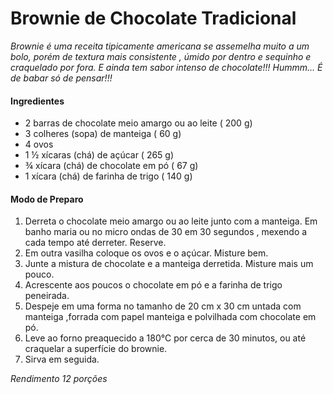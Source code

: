 # Brownie de Chocolate Tradicional

_Brownie é uma receita tipicamente americana se assemelha muito a um bolo, porém de textura mais consistente , úmido por dentro e sequinho e craquelado por fora. E ainda tem sabor intenso de chocolate!!! Hummm… É de babar só de pensar!!!_

#### Ingredientes

- 2 barras de chocolate meio amargo ou ao leite ( 200 g)
- 3 colheres (sopa) de manteiga ( 60 g)
- 4 ovos
- 1 ½ xícaras (chá) de açúcar ( 265 g)
- ¾ xícara (chá) de chocolate em pó ( 67 g)
- 1 xícara (chá) de farinha de trigo ( 140 g)



#### Modo de Preparo

1. Derreta o chocolate meio amargo ou ao leite junto com a manteiga. Em banho maria ou no micro ondas de 30 em 30 segundos , mexendo a cada tempo até derreter. Reserve.
2. Em outra vasilha coloque os ovos e o açúcar. Misture bem.
3. Junte a mistura de chocolate e a manteiga derretida. Misture mais um pouco.
4. Acrescente aos poucos o chocolate em pó e a farinha de trigo peneirada.
5. Despeje em uma forma no tamanho de 20 cm x 30 cm untada com manteiga ,forrada com papel manteiga e polvilhada com chocolate em pó.
6. Leve ao forno preaquecido a 180°C por cerca de 30 minutos, ou até craquelar a superfície do brownie.
7. Sirva em seguida.

_Rendimento 12 porções_
